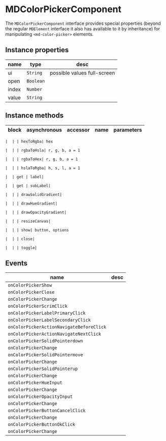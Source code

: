 # MDColorPickerComponent
The `MDColorPickerComponent` interface provides special properties (beyond the regular `MDElement` interface it also has available to it by inheritance) for manipulating `<md-color-picker>` elements.

## Instance properties

name|type|desc
---|---|---
ui|`String`|possible values full-screen
open|`Boolean`|
index|`Number`|
value|`String`|

## Instance methods

block| asynchronous | accessor| name| parameters
---| --- | ---| ---| ---

    |  | | hexToRgba| hex

    |  | | rgbaToHsla| r, g, b, a = 1

    |  | | rgbaToHex| r, g, b, a = 1

    |  | | hslaToRgba| h, s, l, a = 1

    |  | get | label| 

    |  | get | subLabel| 

    |  | | drawSolidGradient| 

    |  | | drawHueGradient| 

    |  | | drawOpacityGradient| 

    |  | | resizeCanvas| 

    |  | | show| button, options

    |  | | close| 

    |  | | toggle| 

## Events

name|desc
---|---
`onColorPickerShow`|
`onColorPickerClose`|
`onColorPickerChange`|
`onColorPickerScrimClick`|
`onColorPickerLabelPrimaryClick`|
`onColorPickerLabelSecondaryClick`|
`onColorPickerActionNavigateBeforeClick`|
`onColorPickerActionNavigateNextClick`|
`onColorPickerSolidPointerdown`|
`onColorPickerChange`|
`onColorPickerSolidPointermove`|
`onColorPickerChange`|
`onColorPickerSolidPointerup`|
`onColorPickerChange`|
`onColorPickerHueInput`|
`onColorPickerChange`|
`onColorPickerOpacityInput`|
`onColorPickerChange`|
`onColorPickerButtonCancelClick`|
`onColorPickerChange`|
`onColorPickerButtonOkClick`|
`onColorPickerChange`|
